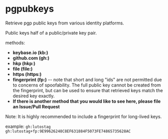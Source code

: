 # pgpubkeys

Retrieve pgp public keys from various identity platforms.

Public keys half of a public/private key pair.

methods:
* __keybase.io (kb:)__
* __github.com (gh:)__
* __hkp (hkp:)__
* __file (file:)__
* __https (https:)__
* __fingerprint (fp:)__ -- note that short and long "ids" are not permitted due to concerns of spoofability. The full public key cannot be created from the fingerprint, but can be used to ensure that retrieved keys match the desired key exactly.
* __If there is another method that you would like to see here, please file an Issue/Pull Request__


Note: It is highly recommended to include a fingerprint for long-lived keys.

example:
`gh:lutostag`
`gh:lutostag+fp:9E99626248C8EF631884F5073FE74865735628AC`
